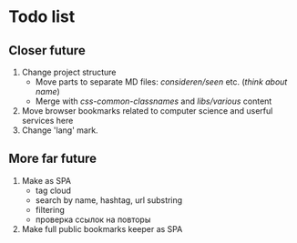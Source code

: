 # Todo list

## Closer future

1. Change project structure
    * Move parts to separate MD files: *consideren/seen* etc. (_think about name_)
    * Merge with *css-common-classnames* and *libs/various* content
2. Move browser bookmarks related to computer science and userful services here
3. Change 'lang' mark.

## More far future

1. Make as SPA
    * tag cloud
    * search by name, hashtag, url substring
    * filtering
    * проверка ссылок на повторы
2. Make full public bookmarks keeper as SPA
